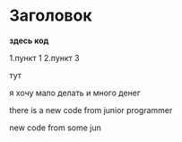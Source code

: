 # Заголовок

**здесь код**

1.пункт 1
2.пункт 3

тут

я хочу мало делать и много денег

there is a new code from junior programmer

new code from some jun
